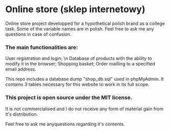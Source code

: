 # Online store (sklep internetowy)
Online store project developped for a hypothetical polish brand as a college task. Some of the variable names are in polish. Feel free to ask me any questions in case of confusion.

### The main functionalities are:
User registration and login; \n
Database of products with the ability to modify it in the browser;
Shopping basket;
Order mailling to a specified email address.

This repo includes a database dump "shop_db.sql" used in phpMyAdmin. It contains 3 tables necessary for this website to work in its full scope.

### This project is open source under the MIT license.
It is not commercialised and I do not receive any form of material gain from it's distribution.

Feel free to ask me anyquestions regarding it's contents.
